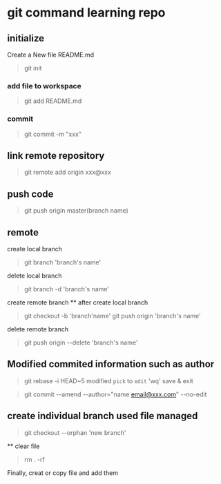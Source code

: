 # git command learning repo

## initialize
Create a New file README.md

> git init

### add file to workspace
> git add README.md  

### commit
> git commit -m "xxx"

## link remote repository
> git remote add origin xxx@xxx

## push code
> git push origin master(branch name)




## remote
create local branch
> git branch 'branch's name'

delete local branch
> git branch -d 'branch's name'

create remote branch
** after create local branch
> git checkout -b 'branch'name'
git push origin 'branch's name'

delete remote branch
> git push origin --delete 'branch's name'

## Modified commited information such as author
> git rebase -i HEAD~5
modified `pick` to `edit` 'wq' save & exit

> git commit --amend --author="name <email@xxx.com>" --no-edit

## create individual branch used file managed
> git checkout --orphan 'new branch'

** clear file
> rm . -rf 

Finally, creat or copy file and add them
